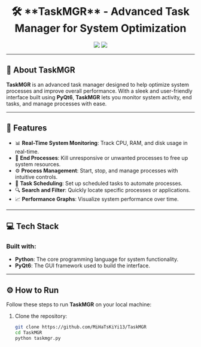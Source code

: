 <h1 align="center">🛠️ **TaskMGR** - Advanced Task Manager for System Optimization</h1>

<p align="center">
  <img src="https://img.shields.io/badge/Project-Beta-orange?style=for-the-badge">
  <img src="https://img.shields.io/badge/Made%20with-PyQt6-blue?style=for-the-badge">
</p>

---

## 📌 **About TaskMGR**  
**TaskMGR** is an advanced task manager designed to help optimize system processes and improve overall performance. With a sleek and user-friendly interface built using **PyQt6**, **TaskMGR** lets you monitor system activity, end tasks, and manage processes with ease.

---

## 🚀 **Features**  
- 📊 **Real-Time System Monitoring**: Track CPU, RAM, and disk usage in real-time.
- 🛑 **End Processes**: Kill unresponsive or unwanted processes to free up system resources.
- ⚙️ **Process Management**: Start, stop, and manage processes with intuitive controls.
- 📅 **Task Scheduling**: Set up scheduled tasks to automate processes.
- 🔍 **Search and Filter**: Quickly locate specific processes or applications.
- 📈 **Performance Graphs**: Visualize system performance over time.

---

## 💻 **Tech Stack**  
### Built with:
- **Python**: The core programming language for system functionality.
- **PyQt6**: The GUI framework used to build the interface.

---

## ⚙️ **How to Run**  
Follow these steps to run **TaskMGR** on your local machine:

1. Clone the repository:
   ```bash
   git clone https://github.com/MiHaTsKiYi13/TaskMGR
   cd TaskMGR
   python taskmgr.py
